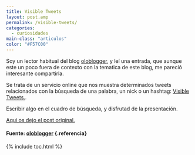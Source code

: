 ```yaml
---
title: Visible Tweets
layout: post.amp
permalink: /visible-tweets/
categories:
  - curiosidades
main-class: "articulos"
color: "#F57C00"
---
```

Soy un lector habitual del blog <a target="_blank" href="http://oloblogger.blogspot.com">oloblogger</a>, y leí una entrada, que aunque este un poco fuera de contexto con la tematica de este blog, me pareció interesante compartirla.

Se trata de un servicio online que nos muestra determinados tweets relacionados con la búsqueda de una palabra, un nick o un hashtag: <a target="_blank" href="http://visibletweets.com">Visible Tweets.</a>.

Escribir algo en el cuadro de búsqueda, y disfrutad de la presentación.

<a target="_blank" href="http://oloblogger.blogspot.com/2010/11/presentando-tweets.html?utm_source=feedburner&utm_medium=feed&utm_campaign=Feed%3A+Oloblogger+%28Oloblogger%29">Aqui os dejo el post original.</a>



#### Fuente: <a target="_blank" href="http://oloblogger.blogspot.com">oloblogger</a> {.referencia}



{% include toc.html %}
